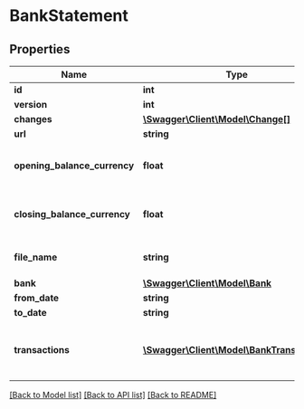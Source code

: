 # BankStatement

## Properties
Name | Type | Description | Notes
------------ | ------------- | ------------- | -------------
**id** | **int** |  | [optional] 
**version** | **int** |  | [optional] 
**changes** | [**\Swagger\Client\Model\Change[]**](Change.md) |  | [optional] 
**url** | **string** |  | [optional] 
**opening_balance_currency** | **float** | Opening balance on the account. | [optional] 
**closing_balance_currency** | **float** | Closing balance on the account. | [optional] 
**file_name** | **string** | Bank statement file name. | [optional] 
**bank** | [**\Swagger\Client\Model\Bank**](Bank.md) |  | [optional] 
**from_date** | **string** |  | [optional] 
**to_date** | **string** |  | [optional] 
**transactions** | [**\Swagger\Client\Model\BankTransaction[]**](BankTransaction.md) | Bank transactions tied to the bank statement | [optional] 

[[Back to Model list]](../../README.md#documentation-for-models) [[Back to API list]](../../README.md#documentation-for-api-endpoints) [[Back to README]](../../README.md)


